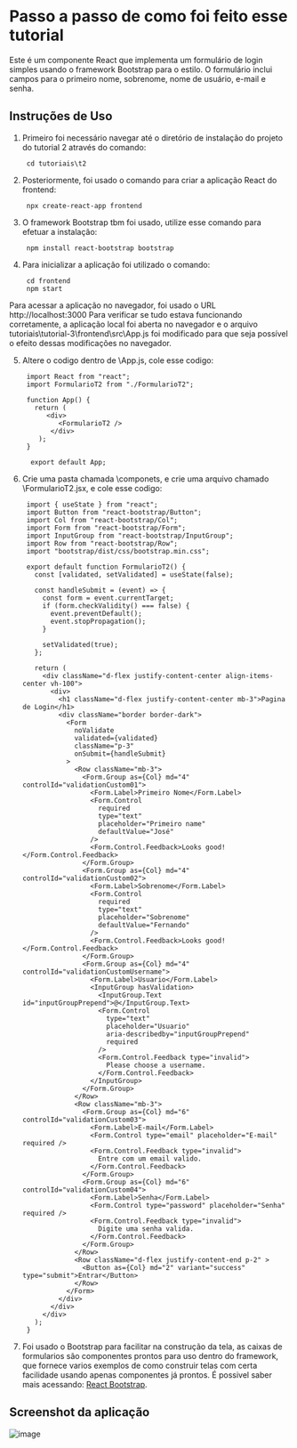 # Passo a passo de como foi feito esse tutorial
Este é um componente React que implementa um formulário de login simples usando o framework Bootstrap para o estilo.
O formulário inclui campos para o primeiro nome, sobrenome, nome de usuário, e-mail e senha.
## Instruções de Uso
1. Primeiro foi necessário navegar até o diretório de instalação do projeto do tutorial 2 através do comando:
   ```
    cd tutoriais\t2
   ```
2. Posteriormente, foi usado o comando para criar a aplicação React do frontend:
   ```
    npx create-react-app frontend
   ```
3. O framework Bootstrap tbm foi usado, utilize esse comando para efetuar a instalação:
   ```
    npm install react-bootstrap bootstrap
   ```
4. Para inicializar a aplicação foi utilizado o comando:
   ```
    cd frontend
    npm start
   ```
Para acessar a aplicação no navegador, foi usado o URL http://localhost:3000
Para verificar se tudo estava funcionando corretamente, a aplicação local foi aberta no navegador e o 
arquivo tutoriais\tutorial-3\frontend\src\App.js foi modificado para que seja possível o efeito dessas modificações no navegador.

5. Altere o codigo dentro de \App.js, cole esse codigo:
   ```
    import React from "react";
    import FormularioT2 from "./FormularioT2";
       
    function App() {
      return (
         <div>
            <FormularioT2 />
          </div>
       );
    }
       
     export default App;
   ```
6. Crie uma pasta chamada \componets, e crie uma arquivo chamado \FormularioT2.jsx, e cole esse codigo:
   ```
    import { useState } from "react";
    import Button from "react-bootstrap/Button";
    import Col from "react-bootstrap/Col";
    import Form from "react-bootstrap/Form";
    import InputGroup from "react-bootstrap/InputGroup";
    import Row from "react-bootstrap/Row";
    import "bootstrap/dist/css/bootstrap.min.css";
    
    export default function FormularioT2() {
      const [validated, setValidated] = useState(false);
    
      const handleSubmit = (event) => {
        const form = event.currentTarget;
        if (form.checkValidity() === false) {
          event.preventDefault();
          event.stopPropagation();
        }
    
        setValidated(true);
      };
    
      return (
        <div className="d-flex justify-content-center align-items-center vh-100">
          <div>
            <h1 className="d-flex justify-content-center mb-3">Pagina de Login</h1>
            <div className="border border-dark">
              <Form
                noValidate
                validated={validated}
                className="p-3"
                onSubmit={handleSubmit}
              >
                <Row className="mb-3">
                  <Form.Group as={Col} md="4" controlId="validationCustom01">
                    <Form.Label>Primeiro Nome</Form.Label>
                    <Form.Control
                      required
                      type="text"
                      placeholder="Primeiro name"
                      defaultValue="José"
                    />
                    <Form.Control.Feedback>Looks good!</Form.Control.Feedback>
                  </Form.Group>
                  <Form.Group as={Col} md="4" controlId="validationCustom02">
                    <Form.Label>Sobrenome</Form.Label>
                    <Form.Control
                      required
                      type="text"
                      placeholder="Sobrenome"
                      defaultValue="Fernando"
                    />
                    <Form.Control.Feedback>Looks good!</Form.Control.Feedback>
                  </Form.Group>
                  <Form.Group as={Col} md="4" controlId="validationCustomUsername">
                    <Form.Label>Usuario</Form.Label>
                    <InputGroup hasValidation>
                      <InputGroup.Text id="inputGroupPrepend">@</InputGroup.Text>
                      <Form.Control
                        type="text"
                        placeholder="Usuario"
                        aria-describedby="inputGroupPrepend"
                        required
                      />
                      <Form.Control.Feedback type="invalid">
                        Please choose a username.
                      </Form.Control.Feedback>
                    </InputGroup>
                  </Form.Group>
                </Row>
                <Row className="mb-3">
                  <Form.Group as={Col} md="6" controlId="validationCustom03">
                    <Form.Label>E-mail</Form.Label>
                    <Form.Control type="email" placeholder="E-mail" required />
                    <Form.Control.Feedback type="invalid">
                      Entre com um email valido.
                    </Form.Control.Feedback>
                  </Form.Group>
                  <Form.Group as={Col} md="6" controlId="validationCustom04">
                    <Form.Label>Senha</Form.Label>
                    <Form.Control type="password" placeholder="Senha" required />
                    <Form.Control.Feedback type="invalid">
                      Digite uma senha valida.
                    </Form.Control.Feedback>
                  </Form.Group>
                </Row>
                <Row className="d-flex justify-content-end p-2" >
                  <Button as={Col} md="2" variant="success" type="submit">Entrar</Button>
                </Row>
              </Form>
            </div>
          </div>
        </div>
      );
    }
   ```
7. Foi usado o Bootstrap para facilitar na construção da tela, as caixas de formularios são componentes
prontos para uso dentro do framework, que fornece varios exemplos de como construir telas com certa facilidade
usando apenas componentes já prontos. É possivel saber mais acessando: [React Bootstrap](https://react-bootstrap.netlify.app).

## Screenshot da aplicação
![image](https://github.com/es20232/eqp2/assets/40923082/179d3585-0778-4913-b483-9a308661312f)
